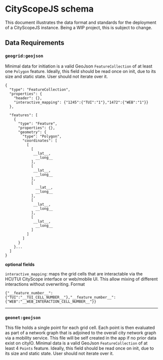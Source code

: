 # CityScopeJS schema

This document illustrates the data format and standards for the deployment of a CityScopeJS instance. Being a WIP project, this is subject to change.

## Data Requirements

### `geogrid:geojson`

Minimal data for initiation is a valid GeoJson `FeatureCollection` of at least one `Polygon` feature.
Ideally, this field should be read once on init, due to its size and static state. User should not iterate over it.

```
{
  "type": "FeatureCollection",
  "properties": {
    "header": {},
    "interactive_mapping": {"1245":{"TUI":"1"},"1472":{"WEB":"1"}}
  },

  "features": [
    {
      "type": "Feature",
      "properties": {},
      "geometry": {
        "type": "Polygon",
        "coordinates": [
          [
            [
             __lat__,
              __long__
            ],
            [
             __lat__,
              __long__
            ],
            [
              __lat__,
              __long__
            ],
            [
             __lat__,
              __long__
            ],
            [
             __lat__,
              __long__
            ]
          ]
        ]
      }
    }...
  ]
}
```

**optional fields**

`interactive_mapping`: maps the grid cells that are interactable via the HCI/TUI CityScope interface or web/mobile UI. This allow mixing of different interactions without overwriting. Format

```
{"__feature_number__":{"TUI":"__TUI_CELL_NUMBER__"},"__feature_number__":{"WEB":"__WEB_INTERACTION_CELL_NUMBER__"}}
```

---

### `geonet:geojson`

This file holds a single point for each grid cell. Each point is then evaluated as part of a network graph that is adjoined to the overall city network graph via a mobility service. This file will be self created in the app if no prior data exist on cityIO. Minimal data is a valid GeoJson `FeatureCollection` of at least 4 `Points` feature. Ideally, this field should be read once on init, due to its size and static state. User should not iterate over it.
